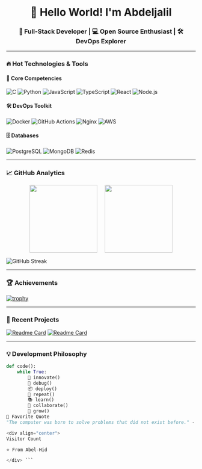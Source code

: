 <div align="center">
  
# 👋 Hello World! I'm Abdeljalil

### 🚀 Full-Stack Developer | 💻 Open Source Enthusiast | 🛠️ DevOps Explorer

</div>

---

### 🔥 Hot Technologies & Tools

#### 🧠 Core Competencies
![C](https://img.shields.io/badge/c-%2300599C.svg?style=for-the-badge&logo=c&logoColor=white)
![Python](https://img.shields.io/badge/python-3670A0?style=for-the-badge&logo=python&logoColor=ffdd54)
![JavaScript](https://img.shields.io/badge/javascript-%23323330.svg?style=for-the-badge&logo=javascript&logoColor=%23F7DF1E)
![TypeScript](https://img.shields.io/badge/typescript-%23007ACC.svg?style=for-the-badge&logo=typescript&logoColor=white)
![React](https://img.shields.io/badge/react-%2320232a.svg?style=for-the-badge&logo=react&logoColor=%2361DAFB)
![Node.js](https://img.shields.io/badge/node.js-6DA55F?style=for-the-badge&logo=node.js&logoColor=white)

#### 🛠️ DevOps Toolkit
![Docker](https://img.shields.io/badge/docker-%230db7ed.svg?style=for-the-badge&logo=docker&logoColor=white)
![GitHub Actions](https://img.shields.io/badge/github%20actions-%232671E5.svg?style=for-the-badge&logo=githubactions&logoColor=white)
![Nginx](https://img.shields.io/badge/nginx-%23009639.svg?style=for-the-badge&logo=nginx&logoColor=white)
![AWS](https://img.shields.io/badge/AWS-%23FF9900.svg?style=for-the-badge&logo=amazon-aws&logoColor=white)

#### 🗄️ Databases
![PostgreSQL](https://img.shields.io/badge/postgres-%23316192.svg?style=for-the-badge&logo=postgresql&logoColor=white)
![MongoDB](https://img.shields.io/badge/MongoDB-%234ea94b.svg?style=for-the-badge&logo=mongodb&logoColor=white)
![Redis](https://img.shields.io/badge/redis-%23DD0031.svg?style=for-the-badge&logo=redis&logoColor=white)

---

### 📈 GitHub Analytics

<div style="display: flex; justify-content: center; gap: 20px;">
  <img height="180em" src="https://github-readme-stats.vercel.app/api?username=abel-hid&show_icons=true&theme=radical&include_all_commits=true&count_private=true" />
  <img height="180em" src="https://github-readme-stats.vercel.app/api/top-langs/?username=abel-hid&layout=compact&theme=radical&langs_count=6" />
</div>

![GitHub Streak](https://streak-stats.demolab.com?user=abel-hid&theme=radical)

---

### 🏆 Achievements
[![trophy](https://github-profile-trophy.vercel.app/?username=abel-hid&theme=onedark&row=2&column=4)](https://github.com/ryo-ma/github-profile-trophy)

---

### 🎯 Recent Projects

[![Readme Card](https://github-readme-stats.vercel.app/api/pin/?username=abel-hid&repo=your-repo-1&theme=radical)](https://github.com/abel-hid/your-repo-1)
[![Readme Card](https://github-readme-stats.vercel.app/api/pin/?username=abel-hid&repo=your-repo-2&theme=radical)](https://github.com/abel-hid/your-repo-2)

---

### 💡 Development Philosophy
```python
def code():
    while True:
        🚀 innovate()
        🐞 debug()
        📦 deploy()
        🔁 repeat()
        📚 learn()
        🤝 collaborate()
        🌱 grow()
📜 Favorite Quote
"The computer was born to solve problems that did not exist before." - Bill Gates

<div align="center">
Visitor Count

⭐ From Abel-Hid

</div> ```


